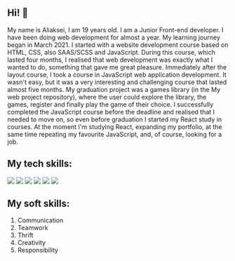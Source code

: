 ## Hi! 👋


 My name is Aliaksei, I am 19 years old. I am a Junior Front-end developer. I have been doing web development for almost a year. My learning journey began in March 2021. I started with a website development course based on HTML, CSS, also SAAS/SCSS and JavaScript. During this course, which lasted four months, I realised that web development was exactly what I wanted to do, something that gave me great pleasure. Immediately after the layout course, I took a course in JavaScript web application development. It wasn't easy, but it was a very interesting and challenging course that lasted almost five months. My graduation project was a games library (in the My web project repository), where the user could explore the library, the games, register and finally play the game of their choice. I successfully completed the JavaScript course before the deadline and realised that I needed to move on, so even before graduation I started my React study in courses. At the moment I'm studying React, expanding my portfolio, at the same time repeating my favourite JavaScript, and, of course, looking for a job. 





## My tech skills:

<img src="https://img.shields.io/badge/HTML-black?style=for-the-badge&logo=&logoColor=orange"> 
<img src="https://img.shields.io/badge/CSS-blue?style=for-the-badge&logo=&logoColor=white"> 
<img src="https://img.shields.io/badge/SAAS/SCSS-pink?style=for-the-badge&logo=&logoColor=white"> 
<img src="https://img.shields.io/badge/JavaScript-yellow?style=for-the-badge&logo=&logoColor=white">
<img src="https://img.shields.io/badge/React-cadetblue?style=for-the-badge&logo=&logoColor=white">
<img src="https://img.shields.io/badge/Git-gray?style=for-the-badge&logo=&logoColor=white">

## My soft skills:

1. Communication   
2. Teamwork
3. Thrift
4. Creativity 
5. Responsibility 
